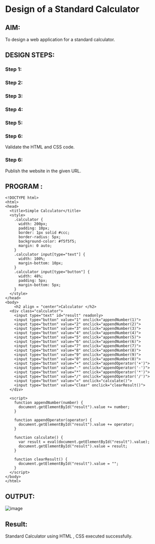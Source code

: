 # Design of a Standard Calculator

## AIM:

To design a web application for a standard calculator.

## DESIGN STEPS:

### Step 1:


### Step 2:


### Step 3:


### Step 4:


### Step 5:

### Step 6:

Validate the HTML and CSS code.

### Step 6:

Publish the website in the given URL.

## PROGRAM :
```
<!DOCTYPE html>
<html>
<head>
  <title>Simple Calculator</title>
  <style>
    .calculator {
      width: 200px;
      padding: 10px;
      border: 1px solid #ccc;
      border-radius: 5px;
      background-color: #f5f5f5;
      margin: 0 auto;
    }
    .calculator input[type="text"] {
      width: 100%;
      margin-bottom: 10px;
    }
    .calculator input[type="button"] {
      width: 48%;
      padding: 5px;
      margin-bottom: 5px;
    }
  </style>
</head>
<body>
    <h2 align = "center">Calculator </h2> 
  <div class="calculator">
    <input type="text" id="result" readonly>
    <input type="button" value="1" onclick="appendNumber(1)">
    <input type="button" value="2" onclick="appendNumber(2)">
    <input type="button" value="3" onclick="appendNumber(3)">
    <input type="button" value="4" onclick="appendNumber(4)">
    <input type="button" value="5" onclick="appendNumber(5)">
    <input type="button" value="6" onclick="appendNumber(6)">
    <input type="button" value="7" onclick="appendNumber(7)">
    <input type="button" value="8" onclick="appendNumber(8)">
    <input type="button" value="9" onclick="appendNumber(9)">
    <input type="button" value="0" onclick="appendNumber(0)">
    <input type="button" value="+" onclick="appendOperator('+')">
    <input type="button" value="-" onclick="appendOperator('-')">
    <input type="button" value="*" onclick="appendOperator('*')">
    <input type="button" value="/" onclick="appendOperator('/')">
    <input type="button" value="=" onclick="calculate()">
    <input type="button" value="Clear" onclick="clearResult()">
  </div>

  <script>
    function appendNumber(number) {
      document.getElementById("result").value += number;
    }

    function appendOperator(operator) {
      document.getElementById("result").value += operator;
    }

    function calculate() {
      var result = eval(document.getElementById("result").value);
      document.getElementById("result").value = result;
    }

    function clearResult() {
      document.getElementById("result").value = "";
    }
  </script>
</body>
</html>
```

## OUTPUT:
![image](https://github.com/harishragav272003/standard-calculator/assets/119345345/a13f5156-e01e-42ce-9eda-22e8460575f2)

## Result:
Standard Calculator using HTML , CSS executed successfully.
